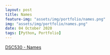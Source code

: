 ```yaml
---
layout: post
title: Names
feature-img: "assets/img/portfolio/names.png"
img: "assets/img/portfolio/names.png"
date: 04 October 2020
tags: [Python, Portfolio]
---
```


[DSC530 - Names](https://github.com/knmoses/DSC530-Names)

